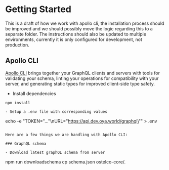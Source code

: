 # Getting Started

This is a draft of how we work with apollo cli, the installation process should be improved and we should possibly move the logic regarding this to a separate folder.
The instructions should also be updated to multiple environments, currently it is only configured for development, not production.

## Apollo CLI

[Apollo CLI](https://github.com/apollographql/apollo-tooling) brings together your GraphQL clients and servers with tools for validating your schema, linting your operations for compatibility with your server, and generating static types for improved client-side type safety.

- Install dependencies
```
npm install
```

```
- Setup a .env file with corresponding values
```
echo -e "TOKEN=\"...\"\nURL=\"https://api.dev.oya.world/graphql\"" > .env
```

Here are a few things we are handling with Apollo CLI:

### GraphQL schema

- Download latest graphQL schema from server
```
npm run downloadschema
cp schema.json ostelco-core/.
```

